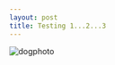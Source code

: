 ```yaml
---
layout: post
title: Testing 1...2...3
---
```



![dogphoto](https://images.duckduckgo.com/iu/?u=http%3A%2F%2Fprospectpetsitting.com%2Fwp-content%2Fuploads%2F2016%2F10%2Fpies-beagle1.jpg)
